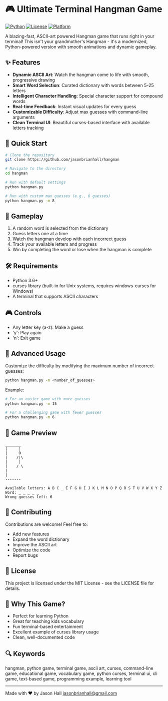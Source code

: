 # 🎮 Ultimate Terminal Hangman Game

[![Python](https://img.shields.io/badge/Python-3.6%2B-blue.svg)](https://www.python.org/)
[![License](https://img.shields.io/badge/License-MIT-green.svg)](https://opensource.org/licenses/MIT)
[![Platform](https://img.shields.io/badge/Platform-Linux%20%7C%20macOS%20%7C%20Windows-lightgrey.svg)](https://github.com/yourusername/terminal-hangman)

A blazing-fast, ASCII-art powered Hangman game that runs right in your terminal! This isn't your grandmother's Hangman - it's a modernized, Python-powered version with smooth animations and dynamic gameplay.

## ✨ Features

- **Dynamic ASCII Art**: Watch the hangman come to life with smooth, progressive drawing
- **Smart Word Selection**: Curated dictionary with words between 5-25 letters
- **Intelligent Character Handling**: Special character support for compound words
- **Real-time Feedback**: Instant visual updates for every guess
- **Customizable Difficulty**: Adjust max guesses with command-line arguments
- **Clean Terminal UI**: Beautiful curses-based interface with available letters tracking

## 🚀 Quick Start

```bash
# Clone the repository
git clone https://github.com/jasonbrianhall/hangman

# Navigate to the directory
cd hangman

# Run with default settings
python hangman.py

# Run with custom max guesses (e.g., 8 guesses)
python hangman.py -m 8
```

## 🎯 Gameplay

1. A random word is selected from the dictionary
2. Guess letters one at a time
3. Watch the hangman develop with each incorrect guess
4. Track your available letters and progress
5. Win by completing the word or lose when the hangman is complete

## 🛠️ Requirements

- Python 3.6+
- curses library (built-in for Unix systems, requires windows-curses for Windows)
- A terminal that supports ASCII characters

## 🎮 Controls

- Any letter key (a-z): Make a guess
- 'y': Play again
- 'n': Exit game

## 🔧 Advanced Usage

Customize the difficulty by modifying the maximum number of incorrect guesses:

```bash
python hangman.py -m <number_of_guesses>
```

Example:
```bash
# For an easier game with more guesses
python hangman.py -m 15

# For a challenging game with fewer guesses
python hangman.py -m 6
```

## 🎨 Game Preview

```
_______
|     |
|     O
|    /|\
|     |
|    / \
|
|
-------

Available letters: A B C _ E F G H I J K L M N O P Q R S T U V W X Y Z
Word: _ _ _ _ _
Wrong guesses left: 6
```

## 🤝 Contributing

Contributions are welcome! Feel free to:
- Add new features
- Expand the word dictionary
- Improve the ASCII art
- Optimize the code
- Report bugs

## 📝 License

This project is licensed under the MIT License - see the LICENSE file for details.

## 🌟 Why This Game?

- Perfect for learning Python
- Great for teaching kids vocabulary
- Fun terminal-based entertainment
- Excellent example of curses library usage
- Clean, well-documented code

## 🔍 Keywords

hangman, python game, terminal game, ascii art, curses, command-line game, educational game, vocabulary game, python curses, terminal ui, cli game, text-based game, programming example, learning tool

---

Made with ❤️  by Jason Hall <jasonbrianhall@gmail.com>
